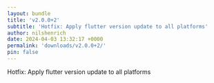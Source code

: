 ```yaml
---
layout: bundle
title: 'v2.0.0+2'
subtitle: 'Hotfix: Apply flutter version update to all platforms'
author: nilshenrich
date: 2024-04-03 13:32:17 +0000
permalink: 'downloads/v2.0.0+2/'
pin: false
---
```


Hotfix: Apply flutter version update to all platforms

